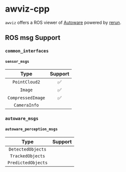 # awviz-cpp

`awviz` offers a ROS viewer of [Autoware](https://github.com/autowarefoundation/autoware) powered by [rerun](https://github.com/rerun-io/rerun).

## ROS msg Support

### `common_interfaces`

#### `sensor_msgs`

|       Type        | Support |
| :---------------: | :-----: |
|   `PointCloud2`   |   ✅    |
|      `Image`      |   ✅    |
| `CompressedImage` |   ✅    |
|   `CameraInfo`    |         |

### `autoware_msgs`

#### `autoware_perception_msgs`

|        Type        | Support |
| :----------------: | :-----: |
| `DetectedObjects`  |         |
|  `TrackedObjects`  |         |
| `PredictedObjects` |         |
